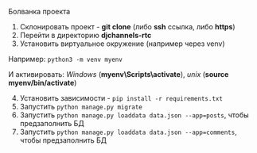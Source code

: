 Болванка проекта

1. Склонировать проект - **git clone** (либо **ssh** ссылка, либо **https**)
2. Перейти в директорию **djchannels-rtc**
3. Установить виртуальное окружение (например через venv)

Например: `python3 -m venv myenv`

И активировать: _Windows_ (**myenv\Scripts\activate**), _unix_ (**source myenv/bin/activate**)

4. Установить зависимости - `pip install -r requirements.txt`
5. Запустить `python manage.py migrate`
6. Запустить `python manage.py loaddata data.json --app=posts`, чтобы предзаполнить БД
7. Запустить `python manage.py loaddata data.json --app=comments`, чтобы предзаполнить БД
